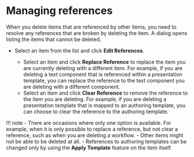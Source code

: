 # Managing references

When you delete items that are referenced by other items, you need to resolve any references that are broken by deleting the item. A dialog opens listing the items that cannot be deleted.

-   Select an item from the list and click **Edit References**.

    -   Select an item and click **Replace Reference** to replace the item you are currently deleting with a different item. For example, if you are deleting a text component that is referenced within a presentation template, you can replace the reference to the text component you are deleting with a different component.
    -   Select an item and click **Clear Reference** to remove the reference to the item you are deleting. For example, if you are deleting a presentation template that is mapped to an authoring template, you can choose to clear the reference to the authoring template.

!!! note
    -   There are occasions where only one option is available. For example, when it is only possible to replace a reference, but not clear a reference, such as when you are deleting a workflow.
    -   Other items might not be able to be deleted at all.
    -   References to authoring templates can be changed only by using the **Apply Template** feature on the item itself.

